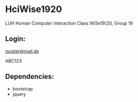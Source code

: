 # HciWise1920
LUH Human Computer Interaction Class WiSe19/20, Group 19

## Login:

muster@mail.de

ABC123

## Dependencies:
- bootstrap
- jquery
